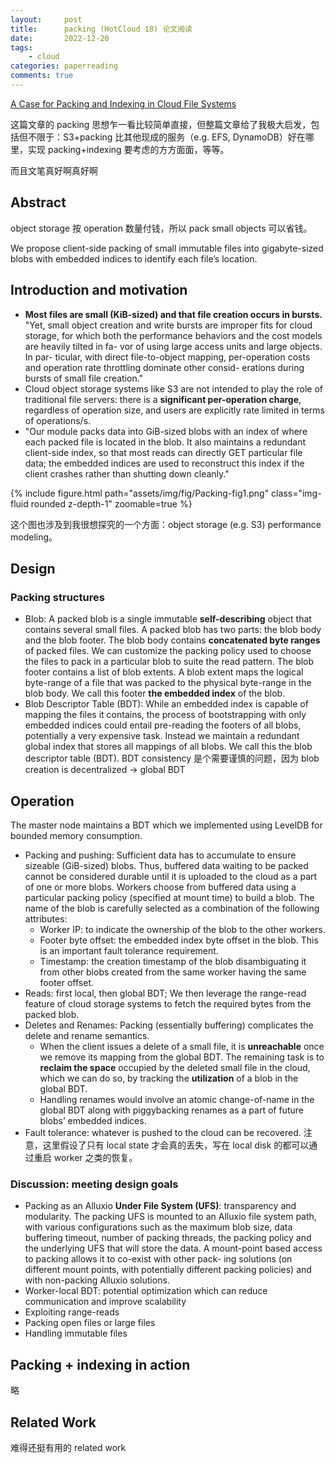 ```yaml
---
layout:     post
title:      packing (HotCloud 18) 论文阅读
date:       2022-12-20
tags:
    - cloud
categories: paperreading
comments: true
---
```


[A Case for Packing and Indexing in Cloud File Systems](https://www.usenix.org/conference/hotcloud18/presentation/kadekodi)

这篇文章的 packing 思想乍一看比较简单直接，但整篇文章给了我极大启发，包括但不限于：S3+packing 比其他现成的服务（e.g. EFS, DynamoDB）好在哪里，实现 packing+indexing 要考虑的方方面面，等等。

而且文笔真好啊真好啊

## Abstract

object storage 按 operation 数量付钱，所以 pack small objects 可以省钱。

We propose client-side packing of small immutable files into gigabyte-sized blobs with embedded indices to identify each file’s location.

## Introduction and motivation

- **Most files are small (KiB-sized) and that file creation occurs in bursts.** "Yet, small object creation and write bursts are improper fits for cloud storage, for which both the performance behaviors and the cost models are heavily tilted in fa- vor of using large access units and large objects. In par- ticular, with direct file-to-object mapping, per-operation costs and operation rate throttling dominate other consid- erations during bursts of small file creation."
- Cloud object storage systems like S3 are not intended to play the role of traditional file servers: there is a **significant per-operation charge**, regardless of operation size, and users are explicitly rate limited in terms of operations/s.
- "Our module packs data into GiB-sized blobs with an index of where each packed file is located in the blob. It also maintains a redundant client-side index, so that most reads can directly GET particular file data; the embedded indices are used to reconstruct this index if the client crashes rather than shutting down cleanly."

{% include figure.html path="assets/img/fig/Packing-fig1.png" class="img-fluid rounded z-depth-1" zoomable=true %}

这个图也涉及到我很想探究的一个方面：object storage (e.g. S3) performance modeling。

## Design

### Packing structures

- Blob: A packed blob is a single immutable **self-describing** object that contains several small files. A packed blob has two parts: the blob body and the blob footer. The blob body contains **concatenated byte ranges** of packed files. We can customize the packing policy used to choose the files to pack in a particular blob to suite the read pattern. The blob footer contains a list of blob extents. A blob extent maps the logical byte-range of a file that was packed to the physical byte-range in the blob body. We call this footer **the embedded index** of the blob.
- Blob Descriptor Table (BDT): While an embedded index is capable of mapping the files it contains, the process of bootstrapping with only embedded indices could entail pre-reading the footers of all blobs, potentially a very expensive task. Instead we maintain a redundant global index that stores all mappings of all blobs. We call this the blob descriptor table (BDT). BDT consistency 是个需要谨慎的问题，因为 blob creation is decentralized -> global BDT

## Operation

The master node maintains a BDT which we implemented using LevelDB for bounded memory consumption.

- Packing and pushing: Sufficient data has to accumulate to ensure sizeable (GiB-sized) blobs. Thus, buffered data waiting to be packed cannot be considered durable until it is uploaded to the cloud as a part of one or more blobs. Workers choose from buffered data using a particular packing policy (specified at mount time) to build a blob. The name of the blob is carefully selected as a combination of the following attributes:
  - Worker IP: to indicate the ownership of the blob to the other workers.
  - Footer byte offset: the embedded index byte offset in the blob. This is an important fault tolerance requirement.
  - Timestamp: the creation timestamp of the blob disambiguating it from other blobs created from the same worker having the same footer offset.
- Reads: first local, then global BDT; We then leverage the range-read feature of cloud storage systems to fetch the required bytes from the packed blob.
- Deletes and Renames: Packing (essentially buffering) complicates the delete and rename semantics. 
  - When the client issues a delete of a small file, it is **unreachable** once we remove its mapping from the global BDT. The remaining task is to **reclaim the space** occupied by the deleted small file in the cloud, which we can do so, by tracking the **utilization** of a blob in the global BDT.
  - Handling renames would involve an atomic change-of-name in the global BDT along with piggybacking renames as a part of future blobs’ embedded indices.
- Fault tolerance: whatever is pushed to the cloud can be recovered. 注意，这里假设了只有 local state 才会真的丢失，写在 local disk 的都可以通过重启 worker 之类的恢复。

### Discussion: meeting design goals

- Packing as an Alluxio **Under File System (UFS)**: transparency and modularity. The packing UFS is mounted to an Alluxio file system path, with various configurations such as the maximum blob size, data buffering timeout, number of packing threads, the packing policy and the underlying UFS that will store the data. A mount-point based access to packing allows it to co-exist with other pack- ing solutions (on different mount points, with potentially different packing policies) and with non-packing Alluxio solutions.
- Worker-local BDT: potential optimization which can reduce communication and improve scalability
- Exploiting range-reads
- Packing open files or large files
- Handling immutable files

## Packing + indexing in action

略

## Related Work

难得还挺有用的 related work